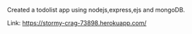 Created a todolist app using nodejs,express,ejs and mongoDB.

Link: https://stormy-crag-73898.herokuapp.com/
